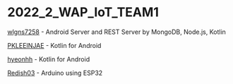 # 2022_2_WAP_IoT_TEAM1

[wlgns7258](https://github.com/wlgns7258) - Android Server and REST Server by MongoDB, Node.js, Kotlin 

[PKLEEINJAE](https://github.com/PKLEEINJAE) - Kotlin for Android

[hyeonhh](https://github.com/hyeonhh) - Kotlin for Android

[Redish03](https://github.com/Redish03) - Arduino using ESP32

